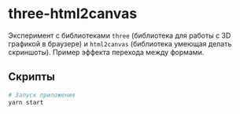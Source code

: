 # three-html2canvas


Эксперимент с библиотеками `three` (библиотека для работы с 3D графикой в браузере) и `html2canvas` (библиотека умеющая делать скриншоты). Пример эффекта перехода между формами.


## Скрипты


```bash
# Запуск приложения
yarn start
```

